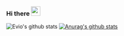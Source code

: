 ### Hi there <img src="https://media.giphy.com/media/hvRJCLFzcasrR4ia7z/giphy.gif" width="25px">
![Evio's github stats](https://github-readme-stats.vercel.app/api?username=Linjianwei99&show_icons=true&langs_count=8&layout=compact)
[![Anurag's github stats](https://github-readme-stats.vercel.app/api?username=Linjianwei99)](https://github.com/Linjianwei99/github-readme-stats)
<!--
**Linjianwei99/Linjianwei99** is a ✨ _special_ ✨ repository because its `README.md` (this file) appears on your GitHub profile.

Here are some ideas to get you started:

- 🔭 I’m currently working on ...
- 🌱 I’m currently learning ...
- 👯 I’m looking to collaborate on ...
- 🤔 I’m looking for help with ...
- 💬 Ask me about ...
- 📫 How to reach me: ...
- 😄 Pronouns: ...
- ⚡ Fun fact: ...
-->
